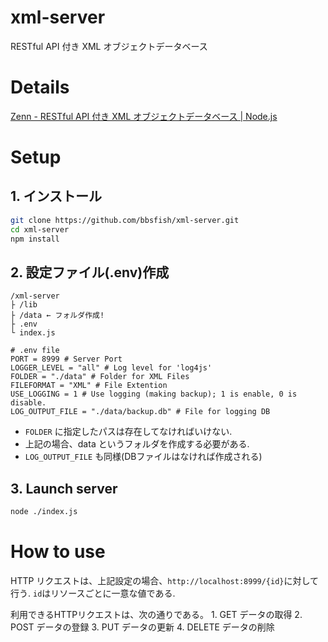# xml-server
RESTful API 付き XML オブジェクトデータベース

# Details
[Zenn - RESTful API 付き XML オブジェクトデータベース | Node.js](https://zenn.dev/bbsfish/articles/abef39d4898143)

# Setup
## 1. インストール
```sh
git clone https://github.com/bbsfish/xml-server.git
cd xml-server
npm install
```
## 2. 設定ファイル(.env)作成
```
/xml-server
├ /lib
├ /data ← フォルダ作成!
├ .env
└ index.js
```
```.env
# .env file
PORT = 8999 # Server Port
LOGGER_LEVEL = "all" # Log level for 'log4js'
FOLDER = "./data" # Folder for XML Files
FILEFORMAT = "XML" # File Extention
USE_LOGGING = 1 # Use logging (making backup); 1 is enable, 0 is disable.
LOG_OUTPUT_FILE = "./data/backup.db" # File for logging DB
```
+ `FOLDER` に指定したパスは存在してなければいけない.
+ 上記の場合、data というフォルダを作成する必要がある.
+ `LOG_OUTPUT_FILE` も同様(DBファイルはなければ作成される)

## 3. Launch server
```sh
node ./index.js
```
# How to use
HTTP リクエストは、上記設定の場合、`http://localhost:8999/{id}`に対して行う.
`id`はリソースごとに一意な値である.

利用できるHTTPリクエストは、次の通りである。
    1. GET データの取得
    2. POST データの登録
    3. PUT データの更新
    4. DELETE データの削除
